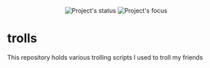 <p align=center>
  <img alt="Project's status" src="https://img.shields.io/github/last-commit/kema-dev/trolls?logo=github">
  <img alt="Project's focus" src="https://img.shields.io/badge/Focus-Trolling-blue">
</p>

# trolls

This repository holds various trolling scripts I used to troll my friends

